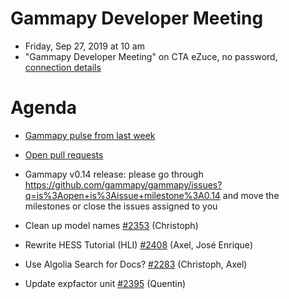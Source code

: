 # Gammapy Developer Meeting

* Friday, Sep 27, 2019 at 10 am
* "Gammapy Developer Meeting" on CTA eZuce, no password, [connection details](../ezuce.txt)

# Agenda

* [Gammapy pulse from last week](https://github.com/gammapy/gammapy/pulse)
* [Open pull requests](https://github.com/gammapy/gammapy/pulls)

* Gammapy v0.14 release: please go through https://github.com/gammapy/gammapy/issues?q=is%3Aopen+is%3Aissue+milestone%3A0.14
and move the milestones or close the issues assigned to you 
* Clean up model names [#2353](https://github.com/gammapy/gammapy/issues/2353) (Christoph)
* Rewrite HESS Tutorial (HLI) [#2408](https://github.com/gammapy/gammapy/blob/d5d515595a2e3401429e0ae24ba89454022bdaea/tutorials/hess.ipynb) (Axel, José Enrique)
* Use Algolia Search for Docs? [#2283](https://github.com/gammapy/gammapy/issues/2283) (Christoph, Axel)
* Update expfactor unit [#2395](https://github.com/gammapy/gammapy/pull/2395) (Quentin)
